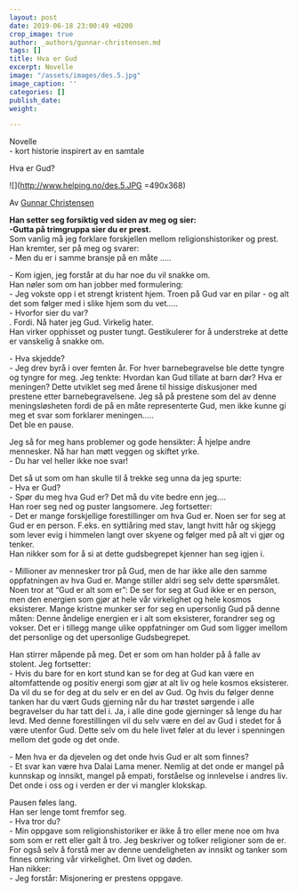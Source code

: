 ```yaml
---
layout: post
date: 2019-06-18 23:00:49 +0200
crop_image: true
author: _authors/gunnar-christensen.md
tags: []
title: Hva er Gud
excerpt: Novelle
image: "/assets/images/des.5.jpg"
image_caption: ''
categories: []
publish_date: 
weight: 

---
```

Novelle  
\- kort historie inspirert av en samtale

Hva er Gud?

![](http://www.helping.no/des.5.JPG =490x368)

Av [Gunnar Christensen](http://www.helping.no/gunnar.htm)

  
**Han setter seg forsiktig ved siden av meg og sier:  
\-Gutta på trimgruppa sier du er prest.**  
Som vanlig må jeg forklare forskjellen mellom religionshistoriker og prest. Han kremter, ser på meg og svarer:  
\- Men du er i samme bransje på en måte …..  
  
\- Kom igjen, jeg forstår at du har noe du vil snakke om.  
Han nøler som om han jobber med formulering:  
\- Jeg vokste opp i et strengt kristent hjem. Troen på Gud var en pilar - og alt det som følger med i slike hjem som du vet…..  
\- Hvorfor sier du var?  
. Fordi. Nå hater jeg Gud. Virkelig hater.  
Han virker opphisset og puster tungt. Gestikulerer for å understreke at dette er vanskelig å snakke om.  
  
\- Hva skjedde?  
\- Jeg drev byrå i over femten år. For hver barnebegravelse ble dette tyngre og tyngre for meg. Jeg tenkte: Hvordan kan Gud tillate at barn dør? Hva er meningen? Dette utviklet seg med årene til hissige diskusjoner med prestene etter barnebegravelsene. Jeg så på prestene som del av denne meningsløsheten fordi de på en måte representerte Gud, men ikke kunne gi meg et svar som forklarer meningen…..  
Det ble en pause.  
  
Jeg så for meg hans problemer og gode hensikter: Å hjelpe andre mennesker. Nå har han møtt veggen og skiftet yrke.  
\- Du har vel heller ikke noe svar!  
  
Det så ut som om han skulle til å trekke seg unna da jeg spurte:  
\- Hva er Gud?  
\- Spør du meg hva Gud er? Det må du vite bedre enn jeg....  
Han roer seg ned og puster langsomere. Jeg fortsetter:  
\- Det er mange forskjellige forestillinger om hva Gud er. Noen ser for seg at Gud er en person. F.eks. en syttiåring med stav, langt hvitt hår og skjegg som lever evig i himmelen langt over skyene og følger med på alt vi gjør og tenker.  
Han nikker som for å si at dette gudsbegrepet kjenner han seg igjen i.  
  
\- Millioner av mennesker tror på Gud, men de har ikke alle den samme oppfatningen av hva Gud er. Mange stiller aldri seg selv dette spørsmålet. Noen tror at “Gud er alt som er”: De ser for seg at Gud ikke er en person, men den energien som gjør at hele vår virkelighet og hele kosmos eksisterer. Mange kristne munker ser for seg en upersonlig Gud på denne måten: Denne åndelige energien er i alt som eksisterer, forandrer seg og vokser. Det er i tillegg mange ulike oppfatninger om Gud som ligger imellom det personlige og det upersonlige Gudsbegrepet.  
  
Han stirrer måpende på meg. Det er som om han holder på å falle av stolent. Jeg fortsetter:  
\- Hvis du bare for en kort stund kan se for deg at Gud kan være en altomfattende og positiv energi som gjør at alt liv og hele kosmos eksisterer. Da vil du se for deg at du selv er en del av Gud. Og hvis du følger denne tanken har du vært Guds gjerning når du har trøstet sørgende i alle begravelser du har tatt del i. Ja, i alle dine gode gjerninger så lenge du har levd. Med denne forestillingen vil du selv være en del av Gud i stedet for å være utenfor Gud. Dette selv om du hele livet føler at du lever i spenningen mellom det gode og det onde.  
  
\- Men hva er da djevelen og det onde hvis Gud er alt som finnes?  
\- Et svar kan være hva Dalai Lama mener. Nemlig at det onde er mangel på kunnskap og innsikt, mangel på empati, forståelse og innlevelse i andres liv. Det onde i oss og i verden er der vi mangler klokskap.  
  
Pausen føles lang.  
Han ser lenge tomt fremfor seg.   
\- Hva tror du?  
\- Min oppgave som religionshistoriker er ikke å tro eller mene noe om hva som som er rett eller galt å tro. Jeg beskriver og tolker religioner som de er. For også selv å forstå mer av denne uendeligheten av innsikt og tanker som finnes omkring vår virkelighet. Om livet og døden.  
Han nikker:  
\- Jeg forstår: Misjonering er prestens oppgave.